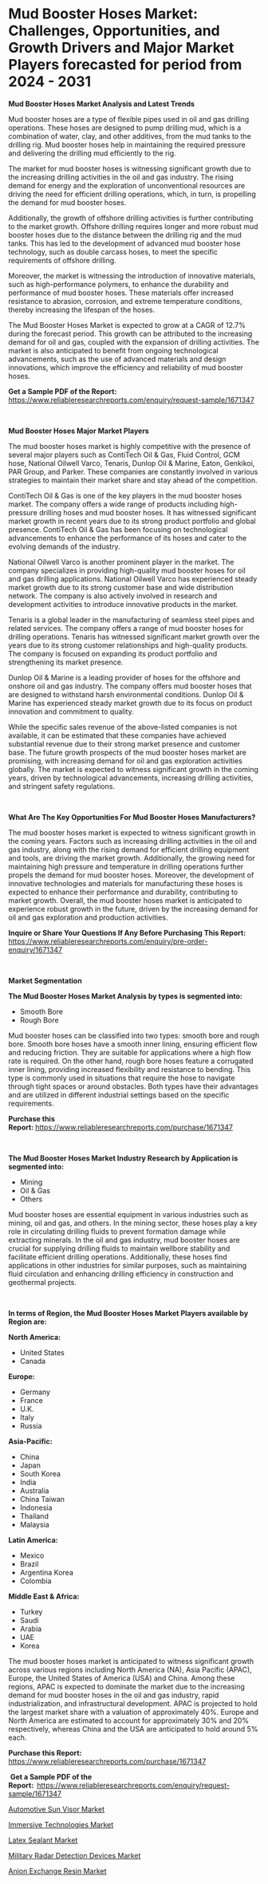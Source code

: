 <p><h1>Mud Booster Hoses Market: Challenges, Opportunities, and Growth Drivers and Major Market Players forecasted for period from 2024 - 2031</h1></p><p><strong>Mud Booster Hoses Market Analysis and Latest Trends</strong></p>
<p><p>Mud booster hoses are a type of flexible pipes used in oil and gas drilling operations. These hoses are designed to pump drilling mud, which is a combination of water, clay, and other additives, from the mud tanks to the drilling rig. Mud booster hoses help in maintaining the required pressure and delivering the drilling mud efficiently to the rig.</p><p>The market for mud booster hoses is witnessing significant growth due to the increasing drilling activities in the oil and gas industry. The rising demand for energy and the exploration of unconventional resources are driving the need for efficient drilling operations, which, in turn, is propelling the demand for mud booster hoses.</p><p>Additionally, the growth of offshore drilling activities is further contributing to the market growth. Offshore drilling requires longer and more robust mud booster hoses due to the distance between the drilling rig and the mud tanks. This has led to the development of advanced mud booster hose technology, such as double carcass hoses, to meet the specific requirements of offshore drilling.</p><p>Moreover, the market is witnessing the introduction of innovative materials, such as high-performance polymers, to enhance the durability and performance of mud booster hoses. These materials offer increased resistance to abrasion, corrosion, and extreme temperature conditions, thereby increasing the lifespan of the hoses.</p><p>The Mud Booster Hoses Market is expected to grow at a CAGR of 12.7% during the forecast period. This growth can be attributed to the increasing demand for oil and gas, coupled with the expansion of drilling activities. The market is also anticipated to benefit from ongoing technological advancements, such as the use of advanced materials and design innovations, which improve the efficiency and reliability of mud booster hoses.</p></p>
<p><strong>Get a Sample PDF of the Report:&nbsp;</strong> <a href="https://www.reliableresearchreports.com/enquiry/request-sample/1671347">https://www.reliableresearchreports.com/enquiry/request-sample/1671347</a></p>
<p>&nbsp;</p>
<p><strong>Mud Booster Hoses Major Market Players</strong></p>
<p><p>The mud booster hoses market is highly competitive with the presence of several major players such as ContiTech Oil & Gas, Fluid Control, GCM hose, National Oilwell Varco, Tenaris, Dunlop Oil & Marine, Eaton, Genkikoi, PAR Group, and Parker. These companies are constantly involved in various strategies to maintain their market share and stay ahead of the competition.</p><p>ContiTech Oil & Gas is one of the key players in the mud booster hoses market. The company offers a wide range of products including high-pressure drilling hoses and mud booster hoses. It has witnessed significant market growth in recent years due to its strong product portfolio and global presence. ContiTech Oil & Gas has been focusing on technological advancements to enhance the performance of its hoses and cater to the evolving demands of the industry.</p><p>National Oilwell Varco is another prominent player in the market. The company specializes in providing high-quality mud booster hoses for oil and gas drilling applications. National Oilwell Varco has experienced steady market growth due to its strong customer base and wide distribution network. The company is also actively involved in research and development activities to introduce innovative products in the market.</p><p>Tenaris is a global leader in the manufacturing of seamless steel pipes and related services. The company offers a range of mud booster hoses for drilling operations. Tenaris has witnessed significant market growth over the years due to its strong customer relationships and high-quality products. The company is focused on expanding its product portfolio and strengthening its market presence.</p><p>Dunlop Oil & Marine is a leading provider of hoses for the offshore and onshore oil and gas industry. The company offers mud booster hoses that are designed to withstand harsh environmental conditions. Dunlop Oil & Marine has experienced steady market growth due to its focus on product innovation and commitment to quality.</p><p>While the specific sales revenue of the above-listed companies is not available, it can be estimated that these companies have achieved substantial revenue due to their strong market presence and customer base. The future growth prospects of the mud booster hoses market are promising, with increasing demand for oil and gas exploration activities globally. The market is expected to witness significant growth in the coming years, driven by technological advancements, increasing drilling activities, and stringent safety regulations.</p></p>
<p>&nbsp;</p>
<p><strong>What Are The Key Opportunities For Mud Booster Hoses Manufacturers?</strong></p>
<p><p>The mud booster hoses market is expected to witness significant growth in the coming years. Factors such as increasing drilling activities in the oil and gas industry, along with the rising demand for efficient drilling equipment and tools, are driving the market growth. Additionally, the growing need for maintaining high pressure and temperature in drilling operations further propels the demand for mud booster hoses. Moreover, the development of innovative technologies and materials for manufacturing these hoses is expected to enhance their performance and durability, contributing to market growth. Overall, the mud booster hoses market is anticipated to experience robust growth in the future, driven by the increasing demand for oil and gas exploration and production activities.</p></p>
<p><strong>Inquire or Share Your Questions If Any Before Purchasing This Report:</strong> <a href="https://www.reliableresearchreports.com/enquiry/pre-order-enquiry/1671347">https://www.reliableresearchreports.com/enquiry/pre-order-enquiry/1671347</a></p>
<p>&nbsp;</p>
<p><strong>Market Segmentation</strong></p>
<p><strong>The Mud Booster Hoses Market Analysis by types is segmented into:</strong></p>
<p><ul><li>Smooth Bore</li><li>Rough Bore</li></ul></p>
<p><p>Mud booster hoses can be classified into two types: smooth bore and rough bore. Smooth bore hoses have a smooth inner lining, ensuring efficient flow and reducing friction. They are suitable for applications where a high flow rate is required. On the other hand, rough bore hoses feature a corrugated inner lining, providing increased flexibility and resistance to bending. This type is commonly used in situations that require the hose to navigate through tight spaces or around obstacles. Both types have their advantages and are utilized in different industrial settings based on the specific requirements.</p></p>
<p><strong>Purchase this Report:&nbsp;</strong><a href="https://www.reliableresearchreports.com/purchase/1671347">https://www.reliableresearchreports.com/purchase/1671347</a></p>
<p>&nbsp;</p>
<p><strong>The Mud Booster Hoses Market Industry Research by Application is segmented into:</strong></p>
<p><ul><li>Mining</li><li>Oil & Gas</li><li>Others</li></ul></p>
<p><p>Mud booster hoses are essential equipment in various industries such as mining, oil and gas, and others. In the mining sector, these hoses play a key role in circulating drilling fluids to prevent formation damage while extracting minerals. In the oil and gas industry, mud booster hoses are crucial for supplying drilling fluids to maintain wellbore stability and facilitate efficient drilling operations. Additionally, these hoses find applications in other industries for similar purposes, such as maintaining fluid circulation and enhancing drilling efficiency in construction and geothermal projects.</p></p>
<p>&nbsp;</p>
<p><strong>In terms of Region, the Mud Booster Hoses Market Players available by Region are:</strong></p>
<p>
    <p> <strong> North America: </strong>
        <ul>
            <li>United States</li>
            <li>Canada</li>
        </ul>
        </p> 
    <p> <strong> Europe: </strong>
        <ul>
            <li>Germany</li>
            <li>France</li>
            <li>U.K.</li>
            <li>Italy</li>
            <li>Russia</li>
        </ul>
        </p> 
    <p> <strong> Asia-Pacific: </strong>
        <ul>
            <li>China</li>
            <li>Japan</li>
            <li>South Korea</li>
            <li>India</li>
            <li>Australia</li>
            <li>China Taiwan</li>
            <li>Indonesia</li>
            <li>Thailand</li>
            <li>Malaysia</li>
        </ul>
        </p> 
    <p> <strong> Latin America: </strong>
        <ul>
            <li>Mexico</li>
            <li>Brazil</li>
            <li>Argentina Korea</li>
            <li>Colombia</li>
        </ul>
        </p> 
    <p> <strong> Middle East & Africa: </strong>
        <ul>
            <li>Turkey</li>
            <li>Saudi</li>
            <li>Arabia</li>
            <li>UAE</li>
            <li>Korea</li>
        </ul>
    </p>
    </p>
<p><p>The mud booster hoses market is anticipated to witness significant growth across various regions including North America (NA), Asia Pacific (APAC), Europe, the United States of America (USA) and China. Among these regions, APAC is expected to dominate the market due to the increasing demand for mud booster hoses in the oil and gas industry, rapid industrialization, and infrastructural development. APAC is projected to hold the largest market share with a valuation of approximately 40%. Europe and North America are estimated to account for approximately 30% and 20% respectively, whereas China and the USA are anticipated to hold around 5% each.</p></p>
<p><strong>Purchase this Report: </strong><a href="https://www.reliableresearchreports.com/purchase/1671347">https://www.reliableresearchreports.com/purchase/1671347</a></p>
<p>&nbsp;<strong>Get a Sample PDF of the Report:&nbsp;&nbsp;</strong><a href="https://www.reliableresearchreports.com/enquiry/request-sample/1671347">https://www.reliableresearchreports.com/enquiry/request-sample/1671347</a></p>
<p><strong></strong></p>
<p><p><a href="https://medium.com/@deirdredavies67/automotive-sun-visor-market-exploring-market-share-market-trends-and-future-growth-0633d652cf82">Automotive Sun Visor Market</a></p><p><a href="https://github.com/prosalinda88/Market-Research-Report-List-2/blob/main/immersive-technologies-market.md">Immersive Technologies Market</a></p><p><a href="https://medium.com/p/8bfb992e3340/edit">Latex Sealant Market</a></p><p><a href="https://github.com/amae102299/Market-Research-Report-List-2/blob/main/military-radar-detection-devices-market.md">Military Radar Detection Devices Market</a></p><p><a href="https://medium.com/@bartonhintz/anion-exchange-resin-market-trends-and-market-analysis-forecasted-for-period-2024-2031-5579624cdaf3">Anion Exchange Resin Market</a></p></p>